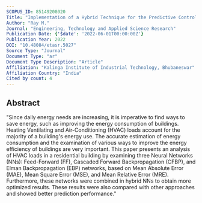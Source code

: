 ```yaml
---
SCOPUS_ID: 85149208020
Title: "Implementation of a Hybrid Technique for the Predictive Control of the Residential Heating Ventilation and Air Conditioning Systems"
Author: "Ray M."
Journal: "Engineering, Technology and Applied Science Research"
Publication Date: {'$date': '2022-06-01T00:00:00Z'}
Publication Year: 2022
DOI: "10.48084/etasr.5027"
Source Type: "Journal"
Document Type: "ar"
Document Type Description: "Article"
Affiliation: "Kalinga Institute of Industrial Technology, Bhubaneswar"
Affiliation Country: "India"
Cited by count: 4
---
```


## Abstract
"Since daily energy needs are increasing, it is imperative to find ways to save energy, such as improving the energy consumption of buildings. Heating Ventilating and Air-Conditioning (HVAC) loads account for the majority of a building's energy use. The accurate estimation of energy consumption and the examination of various ways to improve the energy efficiency of buildings are very important. This paper presents an analysis of HVAC loads in a residential building by examining three Neural Networks (NNs): Feed-Forward (FF), Cascaded Forward Backpropagation (CFBP), and Elman Backpropagation (EBP) networks, based on Mean Absolute Error (MAE), Mean Square Error (MSE), and Mean Relative Error (MRE). Furthermore, these networks were combined in hybrid NNs to obtain more optimized results. These results were also compared with other approaches and showed better prediction performance."
